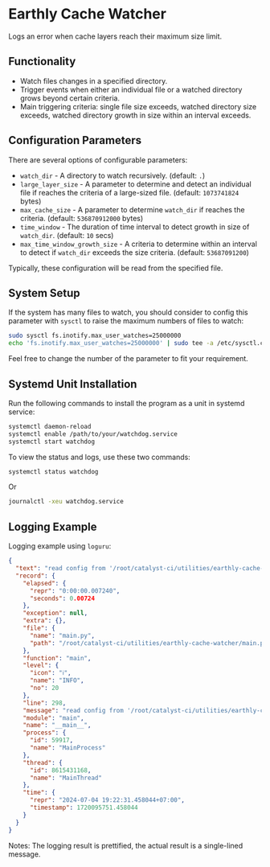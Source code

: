 <!-- cspell: words loguru inotify journalctl -->

# Earthly Cache Watcher

Logs an error when cache layers reach their maximum size limit.

## Functionality

* Watch files changes in a specified directory.
* Trigger events when either an individual file or
a watched directory grows beyond certain criteria.
* Main triggering criteria: single file size exceeds, watched directory size exceeds,
watched directory growth in size within an interval exceeds.

## Configuration Parameters

There are several options of configurable parameters:

* `watch_dir` - A directory to watch recursively. (default: `.`)
* `large_layer_size` - A parameter to determine and detect an individual file
if reaches the criteria of a large-sized file. (default: `1073741824` bytes)
* `max_cache_size` - A parameter to determine `watch_dir`
if reaches the criteria. (default: `536870912000` bytes)
* `time_window` - The duration of time interval to detect growth
in size of `watch_dir`. (default: `10` secs)
* `max_time_window_growth_size` - A criteria to determine within an interval to detect
if `watch_dir` exceeds the size criteria. (default: `53687091200`)

Typically, these configuration will be read from the specified file.

## System Setup

If the system has many files to watch, you should consider to config this parameter
with `sysctl` to raise the maximum numbers of files to watch:

```bash
sudo sysctl fs.inotify.max_user_watches=25000000
echo 'fs.inotify.max_user_watches=25000000' | sudo tee -a /etc/sysctl.conf
```

Feel free to change the number of the parameter to fit your requirement.

## Systemd Unit Installation

Run the following commands to install the program as a unit in systemd service:

```bash
systemctl daemon-reload
systemctl enable /path/to/your/watchdog.service
systemctl start watchdog
```

To view the status and logs, use these two commands:

```bash
systemctl status watchdog
```

Or

```bash
journalctl -xeu watchdog.service
```

## Logging Example

Logging example using `loguru`:

```json
{
  "text": "read config from '/root/catalyst-ci/utilities/earthly-cache-watcher/default.conf'\n",
  "record": {
    "elapsed": {
      "repr": "0:00:00.007240",
      "seconds": 0.00724
    },
    "exception": null,
    "extra": {},
    "file": {
      "name": "main.py",
      "path": "/root/catalyst-ci/utilities/earthly-cache-watcher/main.py"
    },
    "function": "main",
    "level": {
      "icon": "ℹ️",
      "name": "INFO",
      "no": 20
    },
    "line": 298,
    "message": "read config from '/root/catalyst-ci/utilities/earthly-cache-watcher/default.conf'",
    "module": "main",
    "name": "__main__",
    "process": {
      "id": 59917,
      "name": "MainProcess"
    },
    "thread": {
      "id": 8615431168,
      "name": "MainThread"
    },
    "time": {
      "repr": "2024-07-04 19:22:31.458044+07:00",
      "timestamp": 1720095751.458044
    }
  }
}
```

Notes: The logging result is prettified, the actual result is a single-lined message.
